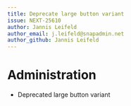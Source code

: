 ```yaml
---
title: Deprecate large button variant
issue: NEXT-25610
author: Jannis Leifeld
author_email: j.leifeld@snapadmin.net
author_github: Jannis Leifeld
---
```

# Administration
* Deprecated large button variant
